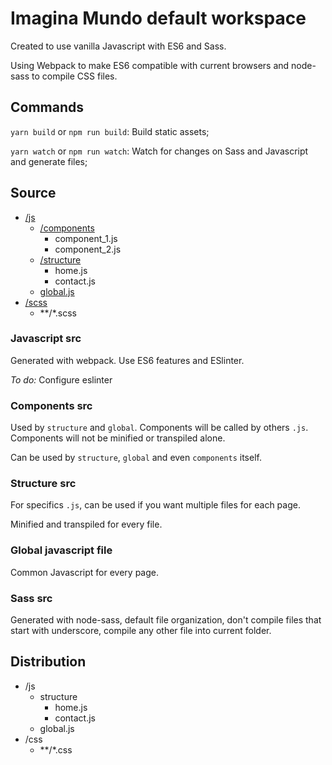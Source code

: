 # Imagina Mundo default workspace
Created to use vanilla Javascript with ES6 and Sass.

Using Webpack to make ES6 compatible with current browsers and node-sass to compile CSS files.

## Commands
`yarn build` or `npm run build`: Build static assets;

`yarn watch` or `npm run watch`: Watch for changes on Sass and Javascript and generate files;

## Source
- [/js](#javascript-src)
    - [/components](#components-src)
        - component_1.js
        - component_2.js
    - [/structure](#structure-src)
        - home.js
        - contact.js
    - [global.js](#global-javascript-file)
- [/scss](#sass-src)
    - **/*.scss

### Javascript src
Generated with webpack. Use ES6 features and ESlinter.

*To do:* Configure eslinter

### Components src
Used by `structure` and `global`. Components will be called by others `.js`. Components will not be minified or transpiled alone.

Can be used by `structure`, `global` and even `components` itself.

### Structure src
For specifics `.js`, can be used if you want multiple files for each page.

Minified and transpiled for every file.

### Global javascript file
Common Javascript for every page.

### Sass src
Generated with node-sass, default file organization, don't compile files that start with underscore, compile any other file into current folder.

## Distribution
- /js
    - structure
        - home.js
        - contact.js
    - global.js
- /css
    - **/*.css